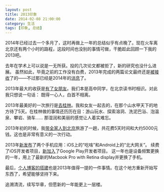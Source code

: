 ```yaml
---
layout: post
title: 2013印象
date: 2014-02-08 21:00:00
category: 生活
tags: [印象, 总结]
---
```


2014年已经过去一个多月了，这时再做上一年的总结似乎有点晚了。现在火车离北京还有两个小时的路程，这段时间也没别的事情可做，干脆趁此回顾一下我的2013吧。

<!--more-->
去年在学术上可以说是一无所获。投的几次论文都被拒了，新的研究也没什么进展。
虽然如此，毕竟之前的工作没有白费，2013年完成的两篇论文最终还是[被接收](/posts/first-accepted-paper/)了的——不过那已经是2014年的[消息](/posts/another-paper-accepted/)了。

2013年最大的收获是[有了女朋友](http://blog.shengbin.me/tags.html#Girl-ref)。我们本是高中同学，在北京读书时相识。对此我只想说一句话：
既得一心人，白首不相离。

2013年最美好的一次旅行是[去桂林](/posts/go-to-guilin/)。我和女友一起去的，在那个山水甲天下的地方待了5天。在桂林做的事情还历历在目：游山玩水、探索溶洞、洗泥巴浴、泡温泉、攀岩、骑车……
那湿润和美丽的感觉让人着实难忘。

2013年初的时候，我[带全家人到北京](/posts/spend-money-for-my-family/)旅游了一趟，共花费5天时间和大约5000元钱。这也是非常有意义的一次行动。

2013年[新发布](/posts/show-up-the-mobile-apps-i-published/)了两个手机应用：iOS上的“吃啥”和Android上的“北大网关”。
续费了iOS开发者项目，[新加入](/posts/join-the-google-play-developer-program/)了Google Play开发者项目。
这一年也是设备频繁更换的一年，用上了最新的Macbook Pro with Retina display并更换了手机。

最后，[个人博客的搭建](/posts/build-this-static-blog-site-with-jekyll-and-github-pages/)也是2013年值得一提的一件事情。在这个地方重新开始写东西了，希望能够坚持下来。

追溯清流，续写华章，但愿新的一年能更上一层楼。
